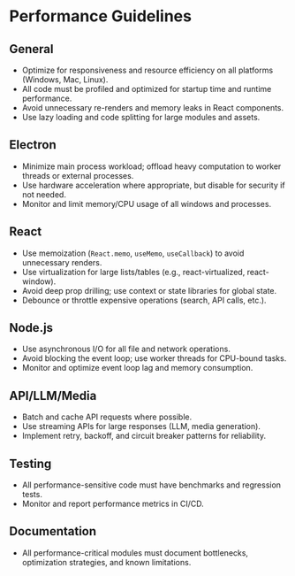 # Performance Guidelines

## General
- Optimize for responsiveness and resource efficiency on all platforms (Windows, Mac, Linux).
- All code must be profiled and optimized for startup time and runtime performance.
- Avoid unnecessary re-renders and memory leaks in React components.
- Use lazy loading and code splitting for large modules and assets.

## Electron
- Minimize main process workload; offload heavy computation to worker threads or external processes.
- Use hardware acceleration where appropriate, but disable for security if not needed.
- Monitor and limit memory/CPU usage of all windows and processes.

## React
- Use memoization (`React.memo`, `useMemo`, `useCallback`) to avoid unnecessary renders.
- Use virtualization for large lists/tables (e.g., react-virtualized, react-window).
- Avoid deep prop drilling; use context or state libraries for global state.
- Debounce or throttle expensive operations (search, API calls, etc.).

## Node.js
- Use asynchronous I/O for all file and network operations.
- Avoid blocking the event loop; use worker threads for CPU-bound tasks.
- Monitor and optimize event loop lag and memory consumption.

## API/LLM/Media
- Batch and cache API requests where possible.
- Use streaming APIs for large responses (LLM, media generation).
- Implement retry, backoff, and circuit breaker patterns for reliability.

## Testing
- All performance-sensitive code must have benchmarks and regression tests.
- Monitor and report performance metrics in CI/CD.

## Documentation
- All performance-critical modules must document bottlenecks, optimization strategies, and known limitations.
